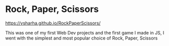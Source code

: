 # Rock, Paper, Scissors

https://vsharha.github.io/RockPaperScissors/

This was one of my first Web Dev projects and the first game I made in JS, I went with the simplest and most popular choice of Rock, Paper, Scissors
